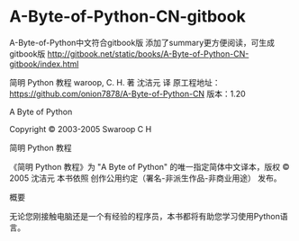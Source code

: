 # A-Byte-of-Python-CN-gitbook
A-Byte-of-Python中文符合gitbook版
添加了summary更方便阅读，可生成gitbook版
http://gitbook.net/static/books/A-Byte-of-Python-CN-gitbook/index.html


简明 Python 教程
waroop, C. H. 著 沈洁元 译
原工程地址：https://github.com/onion7878/A-Byte-of-Python-CN
版本：1.20

A Byte of Python

Copyright © 2003-2005 Swaroop C H

简明 Python 教程

《简明 Python 教程》为 "A Byte of Python" 的唯一指定简体中文译本，版权 © 2005 沈洁元 本书依照 创作公用约定（署名-非派生作品-非商业用途） 发布。

概要

无论您刚接触电脑还是一个有经验的程序员，本书都将有助您学习使用Python语言。
